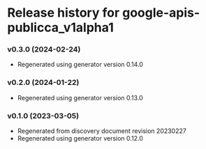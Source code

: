 # Release history for google-apis-publicca_v1alpha1

### v0.3.0 (2024-02-24)

* Regenerated using generator version 0.14.0

### v0.2.0 (2024-01-22)

* Regenerated using generator version 0.13.0

### v0.1.0 (2023-03-05)

* Regenerated from discovery document revision 20230227
* Regenerated using generator version 0.12.0

